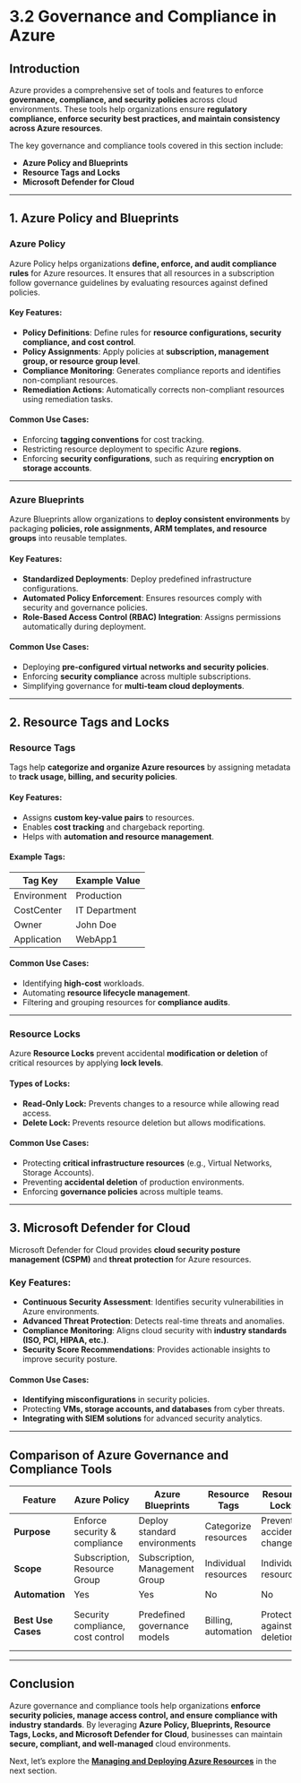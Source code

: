 # 3.2 Governance and Compliance in Azure

## **Introduction**
Azure provides a comprehensive set of tools and features to enforce **governance, compliance, and security policies** across cloud environments. These tools help organizations ensure **regulatory compliance, enforce security best practices, and maintain consistency across Azure resources**.

The key governance and compliance tools covered in this section include:
- **Azure Policy and Blueprints**
- **Resource Tags and Locks**
- **Microsoft Defender for Cloud**

---

## **1. Azure Policy and Blueprints**

### **Azure Policy**
Azure Policy helps organizations **define, enforce, and audit compliance rules** for Azure resources. It ensures that all resources in a subscription follow governance guidelines by evaluating resources against defined policies.

#### **Key Features:**
- **Policy Definitions**: Define rules for **resource configurations, security compliance, and cost control**.
- **Policy Assignments**: Apply policies at **subscription, management group, or resource group level**.
- **Compliance Monitoring**: Generates compliance reports and identifies non-compliant resources.
- **Remediation Actions**: Automatically corrects non-compliant resources using remediation tasks.

#### **Common Use Cases:**
- Enforcing **tagging conventions** for cost tracking.
- Restricting resource deployment to specific Azure **regions**.
- Enforcing **security configurations**, such as requiring **encryption on storage accounts**.

---

### **Azure Blueprints**
Azure Blueprints allow organizations to **deploy consistent environments** by packaging **policies, role assignments, ARM templates, and resource groups** into reusable templates.

#### **Key Features:**
- **Standardized Deployments**: Deploy predefined infrastructure configurations.
- **Automated Policy Enforcement**: Ensures resources comply with security and governance policies.
- **Role-Based Access Control (RBAC) Integration**: Assigns permissions automatically during deployment.

#### **Common Use Cases:**
- Deploying **pre-configured virtual networks and security policies**.
- Enforcing **security compliance** across multiple subscriptions.
- Simplifying governance for **multi-team cloud deployments**.

---

## **2. Resource Tags and Locks**

### **Resource Tags**
Tags help **categorize and organize Azure resources** by assigning metadata to **track usage, billing, and security policies**.

#### **Key Features:**
- Assigns **custom key-value pairs** to resources.
- Enables **cost tracking** and chargeback reporting.
- Helps with **automation and resource management**.

#### **Example Tags:**
| Tag Key | Example Value |
|---------|--------------|
| Environment | Production |
| CostCenter | IT Department |
| Owner | John Doe |
| Application | WebApp1 |

#### **Common Use Cases:**
- Identifying **high-cost** workloads.
- Automating **resource lifecycle management**.
- Filtering and grouping resources for **compliance audits**.

---

### **Resource Locks**
Azure **Resource Locks** prevent accidental **modification or deletion** of critical resources by applying **lock levels**.

#### **Types of Locks:**
- **Read-Only Lock:** Prevents changes to a resource while allowing read access.
- **Delete Lock:** Prevents resource deletion but allows modifications.

#### **Common Use Cases:**
- Protecting **critical infrastructure resources** (e.g., Virtual Networks, Storage Accounts).
- Preventing **accidental deletion** of production environments.
- Enforcing **governance policies** across multiple teams.

---

## **3. Microsoft Defender for Cloud**
Microsoft Defender for Cloud provides **cloud security posture management (CSPM)** and **threat protection** for Azure resources.

### **Key Features:**
- **Continuous Security Assessment**: Identifies security vulnerabilities in Azure environments.
- **Advanced Threat Protection**: Detects real-time threats and anomalies.
- **Compliance Monitoring**: Aligns cloud security with **industry standards (ISO, PCI, HIPAA, etc.)**.
- **Security Score Recommendations**: Provides actionable insights to improve security posture.

#### **Common Use Cases:**
- **Identifying misconfigurations** in security policies.
- Protecting **VMs, storage accounts, and databases** from cyber threats.
- **Integrating with SIEM solutions** for advanced security analytics.

---

## **Comparison of Azure Governance and Compliance Tools**

| Feature | Azure Policy | Azure Blueprints | Resource Tags | Resource Locks | Defender for Cloud |
|---------|-------------|-----------------|---------------|---------------|-----------------|
| **Purpose** | Enforce security & compliance | Deploy standard environments | Categorize resources | Prevent accidental changes | Monitor security posture |
| **Scope** | Subscription, Resource Group | Subscription, Management Group | Individual resources | Individual resources | Entire cloud environment |
| **Automation** | Yes | Yes | No | No | Yes |
| **Best Use Cases** | Security compliance, cost control | Predefined governance models | Billing, automation | Protection against deletion | Threat detection, security hardening |

---

## **Conclusion**
Azure governance and compliance tools help organizations **enforce security policies, manage access control, and ensure compliance with industry standards**. By leveraging **Azure Policy, Blueprints, Resource Tags, Locks, and Microsoft Defender for Cloud**, businesses can maintain **secure, compliant, and well-managed** cloud environments.

Next, let’s explore the **[Managing and Deploying Azure Resources](https://github.com/solutions-for-realvalue/Cloud-Specialist-Journey/blob/main/AZ-900-Fundamentals/3-Describe-Azure-Management-Governance/3.3-Managing-Deploying-Resources.md)** in the next section.